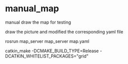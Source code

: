 # manual_map
 manual draw the map for testing

 draw the picture and modified the corresponding yaml file
 
 
rosrun map_server map_server map.yaml

catkin_make -DCMAKE_BUILD_TYPE=Release -DCATKIN_WHITELIST_PACKAGES="grid"
